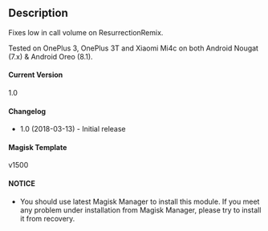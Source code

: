 ## Description
Fixes low in call volume on ResurrectionRemix.

Tested on OnePlus 3, OnePlus 3T and Xiaomi Mi4c on both Android Nougat (7.x) & Android Oreo (8.1).

#### Current Version
1.0

#### Changelog

* 1.0 (2018-03-13) - Initial release

#### Magisk Template
v1500

#### NOTICE

* You should use latest Magisk Manager to install this module. If you meet any problem under installation from Magisk Manager, please try to install it from recovery.